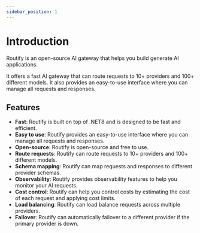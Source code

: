 ```yaml
---
sidebar_position: 1
---
```


# Introduction

Routify is an open-source AI gateway that helps you build generate AI applications.

It offers a fast AI gateway that can route requests to 10+ providers and 100+ different models. It also provides an easy-to-use interface where you can manage all requests and responses.

## Features

- **Fast**: Routify is built on top of .NET8 and is designed to be fast and efficient.
- **Easy to use**: Routify provides an easy-to-use interface where you can manage all requests and responses.
- **Open-source**: Routify is open-source and free to use.
- **Route requests**: Routify can route requests to 10+ providers and 100+ different models.
- **Schema mapping**: Routify can map requests and responses to different provider schemas.
- **Observability**: Routify provides observability features to help you monitor your AI requests.
- **Cost control**: Routify can help you control costs by estimating the cost of each request and applying cost limits.
- **Load balancing**: Routify can load balance requests across multiple providers.
- **Failover**: Routify can automatically failover to a different provider if the primary provider is down.